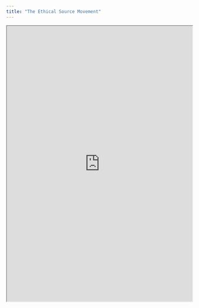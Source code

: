 ```yaml
---
title: "The Ethical Source Movement"
---
```



<iframe height="750" width="100%" src="https://ewelton.github.io/ktest/wiki.html#The%20Ethical%20Source%20Movement"></iframe>
